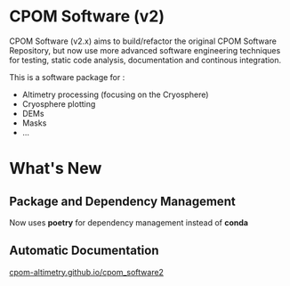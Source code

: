 # CPOM Software (v2)

CPOM Software (v2.x) aims to build/refactor the original CPOM Software Repository, but now use more advanced software engineering techniques for testing, static code analysis, documentation and continous integration.

This is a software package for :

- Altimetry processing (focusing on the Cryosphere)
- Cryosphere plotting
- DEMs
- Masks
- ...
  
# What's New 

## Package and Dependency Management

Now uses **poetry** for dependency management instead of **conda**

## Automatic Documentation

[cpom-altimetry.github.io/cpom_software2]([https://link-url-here.org](https://cpom-altimetry.github.io/cpom_software2/)) 

